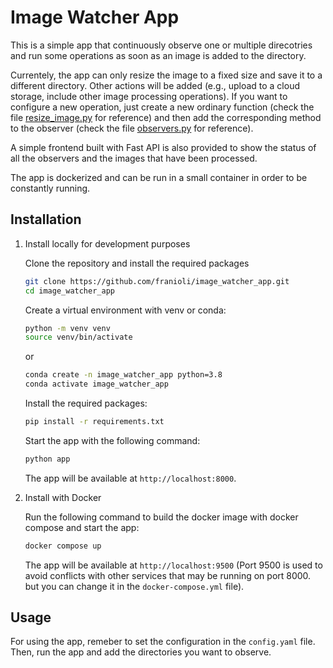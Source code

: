 # Image Watcher App

This is a simple app that continuously observe one or multiple direcotries and run some operations as soon as an image is added to the directory.

Currentely, the app can only resize the image to a fixed size and save it to a different directory. Other actions will be added (e.g., upload to a cloud storage, include other image processing operations).
If you want to configure a new operation, just create a new ordinary function (check the file [resize_image.py](app/resize_image.py) for reference) and then add the corresponding method to the observer (check the file [observers.py](app/observers.py) for reference).

A simple frontend built with Fast API is also provided to show the status of all the observers and the images that have been processed.

The app is dockerized and can be run in a small container in order to be constantly running.

## Installation

1. Install locally for development purposes

   Clone the repository and install the required packages

   ```bash
   git clone https://github.com/franioli/image_watcher_app.git
   cd image_watcher_app
   ```

   Create a virtual environment with venv or conda:

   ```bash
   python -m venv venv
   source venv/bin/activate
   ```

   or

   ```bash
   conda create -n image_watcher_app python=3.8
   conda activate image_watcher_app
   ```

   Install the required packages:

   ```bash
   pip install -r requirements.txt
   ```

   Start the app with the following command:

   ```bash
   python app
   ```

   The app will be available at `http://localhost:8000`.

2. Install with Docker

   Run the following command to build the docker image with docker compose and start the app:

   ```bash
   docker compose up
   ```

   The app will be available at `http://localhost:9500` (Port 9500 is used to avoid conflicts with other services that may be running on port 8000. but you can change it in the `docker-compose.yml` file).

## Usage

For using the app, remeber to set the configuration in the `config.yaml` file. Then, run the app and add the directories you want to observe.
